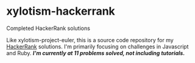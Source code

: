 # xylotism-hackerrank
Completed HackerRank solutions

Like xylotism-project-euler, this is a source code repository for my [HackerRank](https://www.hackerrank.com) solutions.
I'm primarily focusing on challenges in Javascript and Ruby.
***I'm currently at 11 problems solved, not including tutorials.***